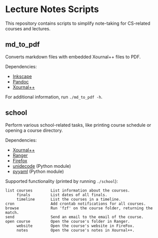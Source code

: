 # Lecture Notes Scripts
This repository contains scripts to simplify note-taking for CS-related courses and lectures.

## md_to_pdf
Converts markdown files with embedded Xournal++ files to PDF.

Dependencies:
- [Inkscape](https://inkscape.org/)
- [Pandoc](https://pandoc.org/)
- [Xournal++](https://github.com/xournalpp/xournalpp)

For additional information, run `./md_to_pdf -h`.

## school
Perform various school-related tasks, like printing course schedule or opening a course directory.

Dependencies:
- [Xournal++](https://github.com/xournalpp/xournalpp)
- [Ranger](https://wiki.archlinux.org/index.php/Ranger)
- [Firefox](https://www.mozilla.org/firefox/)
- [unidecode](https://pypi.org/project/Unidecode/) (Python module)
- [pyyaml](https://pyyaml.org/wiki/PyYAMLDocumentation) (Python module)

Supported functionality (printed by running `./school`):
```
list courses        List information about the courses.
     finals         List dates of all finals.
     timeline       List the courses in a timeline.
cron                Add crontab notifications for all courses.
browse              Run 'fzf' on the course folder, returning the match.
send                Send an email to the email of the course.
open course         Open the course's folder in Ranger.
     website        Open the course's website in FireFox.
     notes          Open the course's notes in Xournal++.
```


